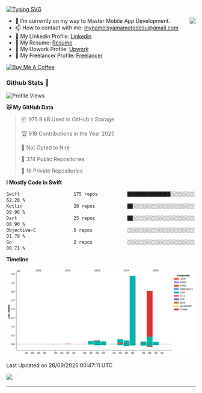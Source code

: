 
[![Typing SVG](https://readme-typing-svg.demolab.com/?lines=Thank+You+For+Visiting!!;You+Are+Welcome✨;I+am+Kyo+Yamamoto;Mobile+Developer)](https://git.io/typing-svg)
<p>
<img align="right" src="https://media.giphy.com/media/26ufdb3cYKwbRtYVW/giphy.gif" style="max-width:100%;" height="150px">

- 🌱 I’m currently on my way to Master Mobile App Development.
- 📫 How to contact with me: mynameisyamamotodesu@gmail.com
- 🔗 My Linkedin Profile: [Linkedin](https://www.linkedin.com/in/kyo-yamamoto-a2ab50239)
- 🔗 My Resume: [Resume](https://www.kickresume.com/cv/rNok4e/)
- 🔗 My Upwork Profile: [Upwork](https://www.upwork.com/freelancers/~01aa9115102bb4af25)
- 🔗 My Freelancer Profile: [Freelancer](https://www.freelancer.com/u/yamamotodesu)

<a href="https://www.buymeacoffee.com/kyoyamamoto" target="_blank"><img src="https://cdn.buymeacoffee.com/buttons/default-orange.png" alt="Buy Me A Coffee" height="41" width="174"></a>

### Github Stats 🥇 
<!--START_SECTION:waka-->
![Profile Views](http://img.shields.io/badge/Profile%20Views-0-blue)

**🐱 My GitHub Data** 

> 📦 975.9 kB Used in GitHub's Storage 
 > 
> 🏆 918 Contributions in the Year 2025
 > 
> 🚫 Not Opted to Hire
 > 
> 📜 374 Public Repositories 
 > 
> 🔑 16 Private Repositories 
 > 
**I Mostly Code in Swift** 

```text
Swift                    175 repos           ████████████████░░░░░░░░░   62.28 % 
Kotlin                   28 repos            ██░░░░░░░░░░░░░░░░░░░░░░░   09.96 % 
Dart                     25 repos            ██░░░░░░░░░░░░░░░░░░░░░░░   08.90 % 
Objective-C              5 repos             ░░░░░░░░░░░░░░░░░░░░░░░░░   01.78 % 
Go                       2 repos             ░░░░░░░░░░░░░░░░░░░░░░░░░   00.71 % 
```



**Timeline**

![Lines of Code chart](https://raw.githubusercontent.com/YamamotoDesu/YamamotoDesu/main/assets/bar_graph.png)


 Last Updated on 28/09/2025 00:47:11 UTC
<!--END_SECTION:waka-->

![](https://github-profile-summary-cards.vercel.app/api/cards/profile-details?username=YamamotoDesu&theme=vue)

----
